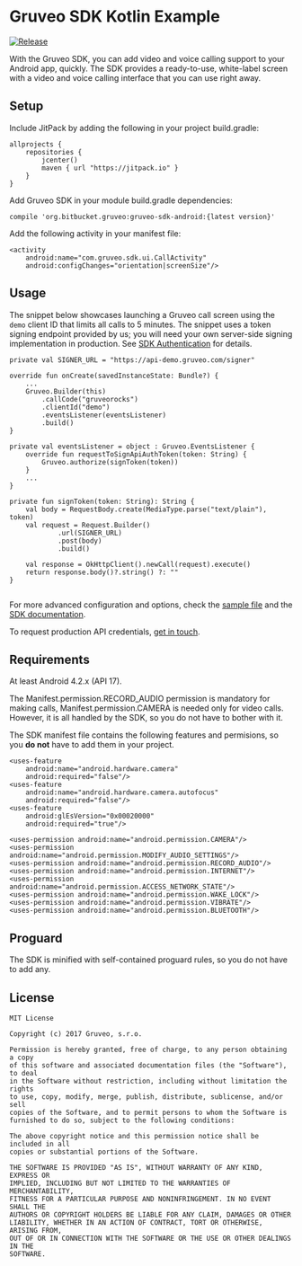 Gruveo SDK Kotlin Example
=====

[![Release](https://jitpack.io/v/org.bitbucket.gruveo/gruveo-sdk-android.svg)](https://jitpack.io/#org.bitbucket.gruveo/gruveo-sdk-android)

With the Gruveo SDK, you can add video and voice calling support to your Android app, quickly. The SDK provides a ready-to-use, white-label screen with a video and voice calling interface that you can use right away.

Setup
-----
Include JitPack by adding the following in your project build.gradle:

```
allprojects {
    repositories {
        jcenter()
        maven { url "https://jitpack.io" }
    }
}
```

Add Gruveo SDK in your module build.gradle dependencies:

```
compile 'org.bitbucket.gruveo:gruveo-sdk-android:{latest version}'
```

Add the following activity in your manifest file:

```
<activity
    android:name="com.gruveo.sdk.ui.CallActivity"
    android:configChanges="orientation|screenSize"/>
```

Usage
-----
The snippet below showcases launching a Gruveo call screen using the `demo` client ID that limits all calls to 5 minutes. The snippet uses a token signing endpoint provided by us; you will need your own server-side signing implementation in production. See [SDK Authentication](https://about.gruveo.com/developers/android-sdk/authentication/) for details.

```
private val SIGNER_URL = "https://api-demo.gruveo.com/signer"

override fun onCreate(savedInstanceState: Bundle?) {
    ...    
    Gruveo.Builder(this)
        .callCode("gruveorocks")
        .clientId("demo")
        .eventsListener(eventsListener)
        .build()
}
    
private val eventsListener = object : Gruveo.EventsListener {
    override fun requestToSignApiAuthToken(token: String) {
        Gruveo.authorize(signToken(token))
    }
    ...
}

private fun signToken(token: String): String {
    val body = RequestBody.create(MediaType.parse("text/plain"), token)
    val request = Request.Builder()
            .url(SIGNER_URL)
            .post(body)
            .build()

    val response = OkHttpClient().newCall(request).execute()
    return response.body()?.string() ?: ""
}
    
```

For more advanced configuration and options, check the <a href="https://github.com/Gruveo/sdk-examples-android-kotlin/blob/master/app/src/main/kotlin/com/gruveo/sdk/kotlin/MainActivity.kt">sample file</a> and the [SDK documentation](https://about.gruveo.com/developers/android-sdk/).

To request production API credentials, <a href="https://about.gruveo.com/developers/api-credentials/">get in touch</a>.

Requirements
------------
At least Android 4.2.x (API 17).

The Manifest.permission.RECORD_AUDIO permission is mandatory for making calls, Manifest.permission.CAMERA is needed only for video calls. However, it is all handled by the SDK, so you do not have to bother with it.

The SDK manifest file contains the following features and permisions, so you <b>do not</b> have to add them in your project.

```
<uses-feature
    android:name="android.hardware.camera"
    android:required="false"/>
<uses-feature
    android:name="android.hardware.camera.autofocus"
    android:required="false"/>
<uses-feature
    android:glEsVersion="0x00020000"
    android:required="true"/>

<uses-permission android:name="android.permission.CAMERA"/>
<uses-permission android:name="android.permission.MODIFY_AUDIO_SETTINGS"/>
<uses-permission android:name="android.permission.RECORD_AUDIO"/>
<uses-permission android:name="android.permission.INTERNET"/>
<uses-permission android:name="android.permission.ACCESS_NETWORK_STATE"/>
<uses-permission android:name="android.permission.WAKE_LOCK"/>
<uses-permission android:name="android.permission.VIBRATE"/>
<uses-permission android:name="android.permission.BLUETOOTH"/>
```

Proguard
--------
The SDK is minified with self-contained proguard rules, so you do not have to add any.

License
-------
```
MIT License

Copyright (c) 2017 Gruveo, s.r.o.

Permission is hereby granted, free of charge, to any person obtaining a copy
of this software and associated documentation files (the "Software"), to deal
in the Software without restriction, including without limitation the rights
to use, copy, modify, merge, publish, distribute, sublicense, and/or sell
copies of the Software, and to permit persons to whom the Software is
furnished to do so, subject to the following conditions:

The above copyright notice and this permission notice shall be included in all
copies or substantial portions of the Software.

THE SOFTWARE IS PROVIDED "AS IS", WITHOUT WARRANTY OF ANY KIND, EXPRESS OR
IMPLIED, INCLUDING BUT NOT LIMITED TO THE WARRANTIES OF MERCHANTABILITY,
FITNESS FOR A PARTICULAR PURPOSE AND NONINFRINGEMENT. IN NO EVENT SHALL THE
AUTHORS OR COPYRIGHT HOLDERS BE LIABLE FOR ANY CLAIM, DAMAGES OR OTHER
LIABILITY, WHETHER IN AN ACTION OF CONTRACT, TORT OR OTHERWISE, ARISING FROM,
OUT OF OR IN CONNECTION WITH THE SOFTWARE OR THE USE OR OTHER DEALINGS IN THE
SOFTWARE.
```
